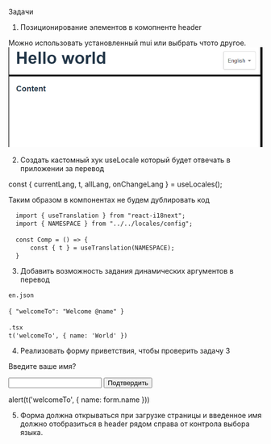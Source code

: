 Задачи
1. Позиционирование элементов в комопненте header

Можно использовать установленный mui или выбрать чтото другое.
![img.png](img.png)

2. Создать кастомный хук useLocale который будет отвечать в приложении за перевод

  const { currentLang, t, allLang, onChangeLang } = useLocales();

  Таким образом в компонентах не будем дублировать код
  ```
    import { useTranslation } from "react-i18next";
    import { NAMESPACE } from "../../locales/config";

    const Comp = () => {
        const { t } = useTranslation(NAMESPACE);
    }
  ```

3. Добавить возможность задания динамических аргументов в перевод
```
en.json

{ "welcomeTo": "Welcome @name" }

.tsx
t('welcomeTo', { name: 'World' })

```

4. Реализовать форму приветствия, чтобы проверить задачу 3

<form>
    <p>Введите ваше имя?</p>
    <input name/>
    <button>Подтвердить</button>
</form>

alert(t('welcomeTo', { name: form.name }))

5. Форма должна открываться при загрузке страницы и введенное имя должно отобразиться в header рядом справа от контрола выбора языка.


